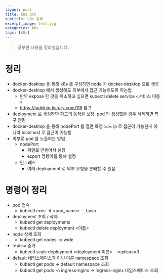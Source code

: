 ```yaml
---
layout: post
title: k8s 정리 
subtitle: k8s 정리
excerpt_image: test.jpg
categories: k8s
tags: [k8s]
---
```




> 공부한 내용을 정리했습니다.

# 정리

- docker-desktop 을 통해 k8s 를 구성하면 node 가 docker-desktop 으로 생성
- docker-desktop 에서 생성해도 외부에서 접근 가능하도록 하는법
  - 만약 expose 한 것을 취소하고 싶으면 kubectl delete service <서비스 이름>
  - https://judekim.tistory.com/119 참고
- deployment 로 생성하면 파드의 동작을 보장. pod 만 생성했을 경우 삭제하면 복구 안됨
- docker-desktop 을 통해 nodePort 를 열면 특정 노드 ip 로 접근이 가능한게 아니라 localhost 로 접근이 가능함
- 외부로 pod 를 노출하는 방법
  - nodePort
    - 파일로 만들어서 설정
    - export 명령어를 통해 설정
  - 인그레스
    - 여러 deployment 로 외부 요청을 분배할 수 있음

# 명령어 정리
- pod 접속
  - kubectl exec -it <pod_name> -- bash
- deployment 조회 / 삭제
  - kubectl get deployments
  - kubectl delete deployment <이름>
- node 상세 조회
  - kubectl get nodes -o wide
- replica 증가
  - kubectl scale deployment <deployment 이름> --replicas=3
- default 네임스페이스가 아닌 다른 namespace 조회
  - kubectl get pods -> default namespace 조회
  - kubectl get pods -n ingress-nginx -> ingress-nginx 네임스페이스 조회
